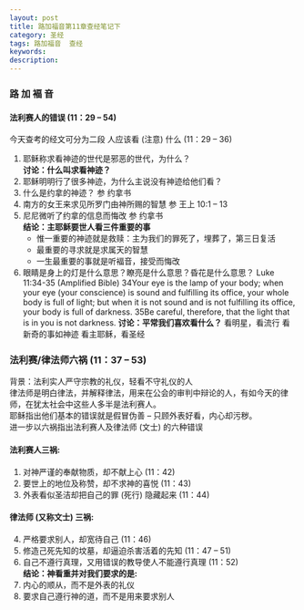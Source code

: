 ```yaml
---
layout: post
title: 路加福音第11章查经笔记下
category: 圣经
tags: 路加福音  查经
keywords: 
description: 
---
```


### 路 加 褔 音

#### 法利赛人的错误 (11：29 – 54)
     
今天查考的经文可分为二段
人应该看 (注意) 什么 (11：29 – 36)
1. 耶稣称求看神迹的世代是邪恶的世代，为什么？     
  **讨论：什么叫求看神迹？**    
2.	耶稣明明行了很多神迹，为什么主说没有神迹给他们看？     
3.	什么是约拿的神迹？ 参 约拿书      
4.	南方的女王来求见所罗门由神所赐的智慧 参 王上 10:1 – 13     
5.	尼尼微听了约拿的信息而悔改 参 约拿书     
 **结论：主耶稣要世人看三件重要的事**      
    - 惟一重要的神迹就是救赎：主为我们的罪死了，埋葬了，第三日复活
    - 最重要的寻求就是求属天的智慧
    - 一生最重要的事就是听褔音，接受而悔改
6.	眼睛是身上的灯是什么意思？瞭亮是什么意思？昏花是什么意思？
Luke 11:34-35 (Amplified Bible)
34Your eye is the lamp of your body; when your eye (your conscience) is sound and fulfilling its office, your whole body is full of light; but when it is not sound and is not fulfilling its office, your body is full of darkness. 
    	35Be careful, therefore, that the light that is in you is not darkness. 
	**讨论：平常我们喜欢看什么？**
		看明星，看流行
		看新奇的事如神迹
		看主耶稣，看圣经          
        
        
### 法利赛/律法师六祸 (11：37 – 53)       

背景：法利实人严守宗教的礼仪，轻看不守礼仪的人         
      律法师是明白律法，并解释律法，用来在公会的审判中辩论的人，有如今天的律师，在犹太社会中这些人多半是法利赛人。       
	耶稣指出他们基本的错误就是假冒伪善 – 只顾外表好看，内心却污秽。          
	进一步以六祸指出法利赛人及律法师 (文士) 的六种错误    


#### 法利赛人三祸:    
1.	对神严谨的奉献物质，却不献上心 (11：42)      
2.	要世上的地位及称赞，却不求神的喜悦 (11：43)      
3.	外表看似圣洁却把自己的罪 (死行) 隐藏起来 (11：44)      


#### 律法师 (又称文士) 三祸:
4.	严格要求别人，却宽待自己 (11：46)      
5.	修造己死先知的坟墓，却逼迫杀害活着的先知 (11：47 – 51)      
6.	自己不遵行真理，又用错误的教导使人不能遵行真理 (11：52)     
**结论：神看重并对我们要求的是:**      
1.	内心的顺从，而不是外表的礼仪
2.	要求自己遵行神的道，而不是用来要求别人
